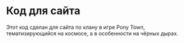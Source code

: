 # Код для сайта
Этот код сделан для сайта по клану в игре Pony Town, тематизирующийся на космосе, а в особенности на чёрных дырах.
